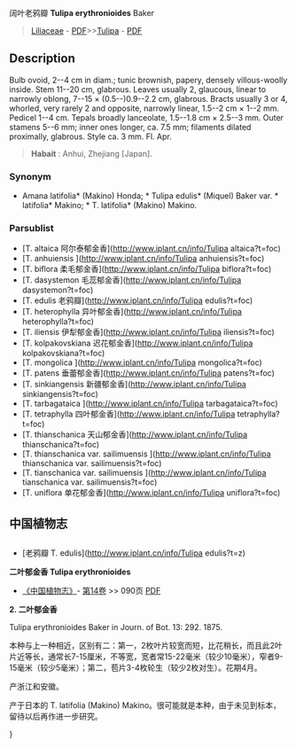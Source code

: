 阔叶老鸦瓣 **Tulipa erythronioides** Baker

> [Liliaceae](http://www.iplant.cn/info/Liliaceae?t=foc) - [PDF](http://www.iplant.cn/foc/pdf/Liliaceae.pdf)>>[Tulipa](http://www.iplant.cn/info/Tulipa?t=foc) - [PDF](http://www.iplant.cn/foc/pdf/Tulipa.pdf)

## Description

Bulb ovoid, 2--4 cm in diam.; tunic brownish, papery, densely villous-woolly inside. Stem 11--20 cm, glabrous. Leaves usually 2, glaucous, linear to narrowly oblong, 7--15 × (0.5--)0.9--2.2 cm, glabrous. Bracts usually 3 or 4, whorled, very rarely 2 and opposite, narrowly linear, 1.5--2 cm × 1--2 mm. Pedicel 1--4 cm. Tepals broadly lanceolate, 1.5--1.8 cm × 2.5--3 mm. Outer stamens 5--6 mm; inner ones longer, ca. 7.5 mm; filaments dilated proximally, glabrous. Style ca. 3 mm. Fl. Apr.

> **Habait** : 
> Anhui, Zhejiang [Japan].

### Synonym
* Amana latifolia* (Makino) Honda; * Tulipa edulis* (Miquel) Baker var. * latifolia* Makino; * T. latifolia* (Makino) Makino.

### Parsublist

* [T.  altaica  阿尔泰郁金香](http://www.iplant.cn/info/Tulipa altaica?t=foc)
* [T.  anhuiensis  ](http://www.iplant.cn/info/Tulipa anhuiensis?t=foc)
* [T.  biflora  柔毛郁金香](http://www.iplant.cn/info/Tulipa biflora?t=foc)
* [T.  dasystemon  毛蕊郁金香](http://www.iplant.cn/info/Tulipa dasystemon?t=foc)
* [T.  edulis  老鸦瓣](http://www.iplant.cn/info/Tulipa edulis?t=foc)
* [T.  heterophylla  异叶郁金香](http://www.iplant.cn/info/Tulipa heterophylla?t=foc)
* [T.  iliensis  伊犁郁金香](http://www.iplant.cn/info/Tulipa iliensis?t=foc)
* [T.  kolpakovskiana  迟花郁金香](http://www.iplant.cn/info/Tulipa kolpakovskiana?t=foc)
* [T.  mongolica  ](http://www.iplant.cn/info/Tulipa mongolica?t=foc)
* [T.  patens  垂蕾郁金香](http://www.iplant.cn/info/Tulipa patens?t=foc)
* [T.  sinkiangensis  新疆郁金香](http://www.iplant.cn/info/Tulipa sinkiangensis?t=foc)
* [T.  tarbagataica  ](http://www.iplant.cn/info/Tulipa tarbagataica?t=foc)
* [T.  tetraphylla  四叶郁金香](http://www.iplant.cn/info/Tulipa tetraphylla?t=foc)
* [T.  thianschanica  天山郁金香](http://www.iplant.cn/info/Tulipa thianschanica?t=foc)
* [T.  thianschanica var. sailimuensis  ](http://www.iplant.cn/info/Tulipa thianschanica var. sailimuensis?t=foc)
* [T.  tianschanica var. sailimuensis  ](http://www.iplant.cn/info/Tulipa tianschanica var. sailimuensis?t=foc)
* [T.  uniflora  单花郁金香](http://www.iplant.cn/info/Tulipa uniflora?t=foc)

## 中国植物志

## 
* [老鸦瓣  T.  edulis](http://www.iplant.cn/info/Tulipa edulis?t=z)

**二叶郁金香 Tulipa erythronioides**

* [《中国植物志》](http://www.iplant.cn/frps)- [第14卷](http://www.iplant.cn/frps/vol/14) >> 090页 [PDF](http://www.iplant.cn/frps/pdf/14/090.pdf)

**2. 二叶郁金香**

Tulipa erythronioides Baker in Journ. of Bot. 13: 292. 1875.

本种与上一种相近，区别有二：第一，2枚叶片较宽而短，比花稍长，而且此2叶片近等长，通常长7-15厘米，不等宽，宽者常15-22毫米（较少10毫米），窄者9-15毫米（较少5毫米）；第二，苞片3-4枚轮生（较少2枚对生）。花期4月。

产浙江和安徽。

产于日本的 T. latifolia (Makino) Makino。很可能就是本种，由于未见到标本，留待以后再作进一步研究。

}